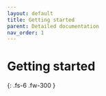 ```yaml
---
layout: default
title: Getting started
parent: Detailed documentation
nav_order: 1
---
```


# Getting started

{: .fs-6 .fw-300 }
